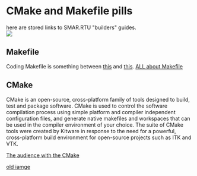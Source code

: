 # CMake and Makefile pills 
here are stored links to SMAR.RTU "builders" guides.  
<img src="https://imgur.com/titaw5I.png"></img> 
## Makefile  
Coding  Makefile is something between [this](https://i.imgur.com/vTK6hzw.gif) and [this](https://i.imgur.com/X7tFGU0.gif). 
[ALL about Makefile](https://github.com/RazdolbayOne/GuidesPull/tree/master/Make/Makefile)
## CMake  

CMake is an open-source, cross-platform family of tools designed to build, test and package software. CMake is used to control the software compilation process using simple platform and compiler independent configuration files, and generate native makefiles and workspaces that can be used in the compiler environment of your choice. The suite of CMake tools were created by Kitware in response to the need for a powerful, cross-platform build environment for open-source projects such as ITK and VTK.  
   
[The audience with the CMake  ](https://github.com/RazdolbayOne/GuidesPull/tree/master/Make/CMake)  

[old iamge](https://imgur.com/QeW7hdK.png)
